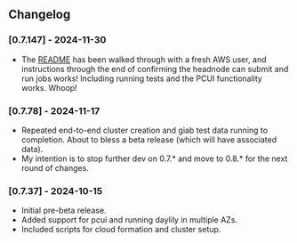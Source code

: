 ## Changelog

### [0.7.147] - 2024-11-30
- The [README](README.md) has been walked through with a fresh AWS user, and instructions through the end of confirming the headnode can submit and run jobs works! Including running tests and the PCUI functionality works.  Whoop!

### [0.7.78] - 2024-11-17
- Repeated end-to-end cluster creation and giab test data running to completion. About to bless a beta release (which will have associated data).
- My intention is to stop further dev on 0.7.* and move to 0.8.* for the next round of changes.

### [0.7.37] - 2024-10-15
- Initial pre-beta release.
- Added support for pcui and running daylily in multiple AZs.
- Included scripts for cloud formation and cluster setup.
